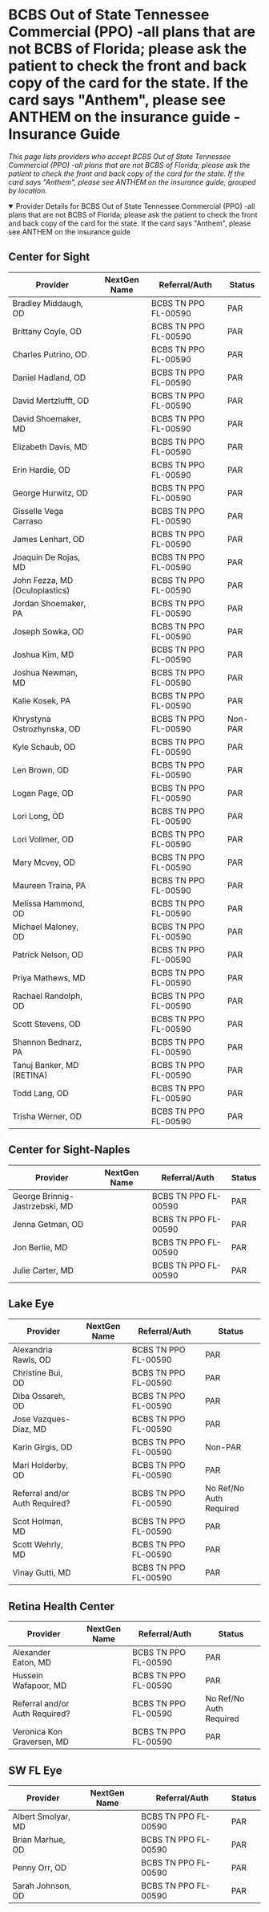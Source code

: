 # BCBS Out of State Tennessee Commercial (PPO) -all plans that are not BCBS of Florida; please ask the patient to check the front and back copy of the card for the state. If the card says "Anthem", please see ANTHEM on the insurance guide - Insurance Guide

*This page lists providers who accept BCBS Out of State Tennessee Commercial (PPO) -all plans that are not BCBS of Florida; please ask the patient to check the front and back copy of the card for the state. If the card says "Anthem", please see ANTHEM on the insurance guide, grouped by location.*

<details open><summary>Provider Details for BCBS Out of State Tennessee Commercial (PPO) -all plans that are not BCBS of Florida; please ask the patient to check the front and back copy of the card for the state. If the card says "Anthem", please see ANTHEM on the insurance guide</summary>

## Center for Sight

| Provider | NextGen Name | Referral/Auth | Status |
|----------|-------------|--------------|--------|
| Bradley Middaugh, OD |  | BCBS TN PPO FL-00590 | PAR |
| Brittany Coyle, OD |  | BCBS TN PPO FL-00590 | PAR |
| Charles Putrino, OD |  | BCBS TN PPO FL-00590 | PAR |
| Daniel Hadland, OD |  | BCBS TN PPO FL-00590 | PAR |
| David Mertzlufft, OD |  | BCBS TN PPO FL-00590 | PAR |
| David Shoemaker, MD |  | BCBS TN PPO FL-00590 | PAR |
| Elizabeth Davis, MD |  | BCBS TN PPO FL-00590 | PAR |
| Erin Hardie, OD |  | BCBS TN PPO FL-00590 | PAR |
| George Hurwitz, OD |  | BCBS TN PPO FL-00590 | PAR |
| Gisselle Vega Carraso |  | BCBS TN PPO FL-00590 | PAR |
| James Lenhart, OD |  | BCBS TN PPO FL-00590 | PAR |
| Joaquin De Rojas, MD |  | BCBS TN PPO FL-00590 | PAR |
| John Fezza, MD (Oculoplastics) |  | BCBS TN PPO FL-00590 | PAR |
| Jordan Shoemaker, PA |  | BCBS TN PPO FL-00590 | PAR |
| Joseph Sowka, OD |  | BCBS TN PPO FL-00590 | PAR |
| Joshua Kim, MD |  | BCBS TN PPO FL-00590 | PAR |
| Joshua Newman, MD |  | BCBS TN PPO FL-00590 | PAR |
| Kalie Kosek, PA |  | BCBS TN PPO FL-00590 | PAR |
| Khrystyna Ostrozhynska, OD |  | BCBS TN PPO FL-00590 | Non-PAR |
| Kyle Schaub, OD |  | BCBS TN PPO FL-00590 | PAR |
| Len Brown, OD |  | BCBS TN PPO FL-00590 | PAR |
| Logan Page, OD |  | BCBS TN PPO FL-00590 | PAR |
| Lori Long, OD |  | BCBS TN PPO FL-00590 | PAR |
| Lori Vollmer, OD |  | BCBS TN PPO FL-00590 | PAR |
| Mary Mcvey, OD |  | BCBS TN PPO FL-00590 | PAR |
| Maureen Traina, PA |  | BCBS TN PPO FL-00590 | PAR |
| Melissa Hammond, OD |  | BCBS TN PPO FL-00590 | PAR |
| Michael Maloney, OD |  | BCBS TN PPO FL-00590 | PAR |
| Patrick Nelson, OD |  | BCBS TN PPO FL-00590 | PAR |
| Priya Mathews, MD |  | BCBS TN PPO FL-00590 | PAR |
| Rachael Randolph, OD |  | BCBS TN PPO FL-00590 | PAR |
| Scott Stevens, OD |  | BCBS TN PPO FL-00590 | PAR |
| Shannon Bednarz, PA |  | BCBS TN PPO FL-00590 | PAR |
| Tanuj Banker, MD (RETINA) |  | BCBS TN PPO FL-00590 | PAR |
| Todd Lang, OD |  | BCBS TN PPO FL-00590 | PAR |
| Trisha Werner, OD |  | BCBS TN PPO FL-00590 | PAR |

## Center for Sight-Naples

| Provider | NextGen Name | Referral/Auth | Status |
|----------|-------------|--------------|--------|
| George Brinnig-Jastrzebski, MD |  | BCBS TN PPO FL-00590 | PAR |
| Jenna Getman, OD |  | BCBS TN PPO FL-00590 | PAR |
| Jon Berlie, MD |  | BCBS TN PPO FL-00590 | PAR |
| Julie Carter, MD |  | BCBS TN PPO FL-00590 | PAR |

## Lake Eye 

| Provider | NextGen Name | Referral/Auth | Status |
|----------|-------------|--------------|--------|
| Alexandria Rawls, OD |  | BCBS TN PPO FL-00590 | PAR |
| Christine Bui, OD |  | BCBS TN PPO FL-00590 | PAR |
| Diba Ossareh, OD |  | BCBS TN PPO FL-00590 | PAR |
| Jose Vazques-Diaz, MD |  | BCBS TN PPO FL-00590 | PAR |
| Karin Girgis, OD |  | BCBS TN PPO FL-00590 | Non-PAR |
| Mari Holderby, OD |  | BCBS TN PPO FL-00590 | PAR |
| Referral and/or Auth Required? |  | BCBS TN PPO FL-00590 | No Ref/No Auth Required |
| Scot Holman, MD |  | BCBS TN PPO FL-00590 | PAR |
| Scott Wehrly, MD |  | BCBS TN PPO FL-00590 | PAR |
| Vinay Gutti, MD |  | BCBS TN PPO FL-00590 | PAR |

## Retina Health Center

| Provider | NextGen Name | Referral/Auth | Status |
|----------|-------------|--------------|--------|
| Alexander Eaton, MD |  | BCBS TN PPO FL-00590 | PAR |
| Hussein Wafapoor, MD |  | BCBS TN PPO FL-00590 | PAR |
| Referral and/or Auth Required? |  | BCBS TN PPO FL-00590 | No Ref/No Auth Required |
| Veronica Kon Graversen, MD |  | BCBS TN PPO FL-00590 | PAR |

## SW FL Eye

| Provider | NextGen Name | Referral/Auth | Status |
|----------|-------------|--------------|--------|
| Albert Smolyar, MD |  | BCBS TN PPO FL-00590 | PAR |
| Brian Marhue, OD |  | BCBS TN PPO FL-00590 | PAR |
| Penny Orr, OD |  | BCBS TN PPO FL-00590 | PAR |
| Sarah Johnson, OD |  | BCBS TN PPO FL-00590 | PAR |

</details>

